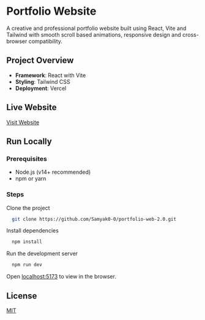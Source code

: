 
# Portfolio Website

A creative and professional portfolio website built using React, Vite and Tailwind with smooth scroll based animations, responsive design and cross-browser compatibility.

## Project Overview

- **Framework**: React with Vite
- **Styling**: Tailwind CSS
- **Deployment**: Vercel


## Live Website

[Visit Website](https://portfolio-web-2-0.vercel.app)



## Run Locally

### Prerequisites

- Node.js (v14+ recommended)
- npm or yarn

### Steps

Clone the project

```bash
  git clone https://github.com/Samyak0-0/portfolio-web-2.0.git
```

Install dependencies

```bash
  npm install
```

Run the development server

```bash
  npm run dev
```

Open [localhost:5173](http://localhost:5173) to view in the browser.


## License

[MIT](https://choosealicense.com/licenses/mit/)

